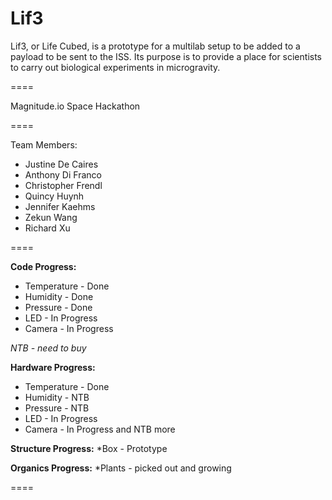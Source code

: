 Lif3
====

Lif3, or Life Cubed, is a prototype for a multilab setup to be added to a payload to be sent to the ISS.
Its purpose is to provide a place for scientists to carry out biological experiments in microgravity.

====

Magnitude.io Space Hackathon

====

Team Members:

- Justine De Caires
- Anthony Di Franco
- Christopher Frendl
- Quincy Huynh
- Jennifer Kaehms
- Zekun Wang
- Richard Xu

====

**Code Progress:**
* Temperature - Done
* Humidity - Done
* Pressure - Done
* LED - In Progress
* Camera - In Progress

*NTB - need to buy*

**Hardware Progress:**
* Temperature - Done 
* Humidity - NTB
* Pressure - NTB
* LED - In Progress
* Camera - In Progress and NTB more

**Structure Progress:**
*Box - Prototype

**Organics Progress:**
*Plants - picked out and growing

====

